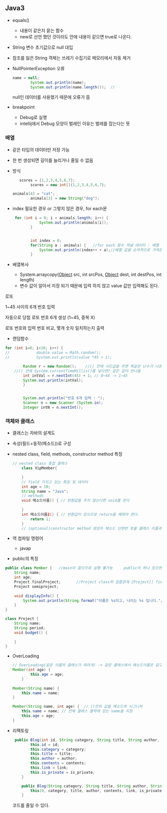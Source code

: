 ## Java3

- equals()
  - 내용이 같은지 묻는 함수
  - new로 선언 했던 것이라도 안에 내용이 같으면 true로 나온다.
- String 변수 초기값으로 null 대입
- 참조를 잃은 String 객체는 쓰레기 수집기로 메모리에서 자동 제거



- NullPointerException 오류

  ```java
  name = null;
          System.out.println(name);
          System.out.println(name.length());  //
  ```

  null인 데이터를 사용했기 때문에 오류가 뜸

- breakpoint
  - Debug로 실행
  - intellij에서 Debug 모양이 벌레인 이유는 벌레를 잡는다는 뜻

### 배열

- 같은 타입의 데이터만 저장 가능
- 한 번 생성되면 길이를 늘리거나 줄일 수 없음



- 방식

  ```java
     scores = {1,2,3,4,5,6,7};
          scores = new int[]{1,2,3,4,5,6,7};
  ```

  ```java
  animals[4] = "cat";
          animals[3] = new String("dog");
  ```

- index 필요한 경우 or 그렇지 않은 경우, for each문

  ```java
   for (int i = 0; i < animals.length; i++) {
              System.out.println(animals[i]);
          }
  
  
          int index = 0;
          for(String a : animals) {   //for each 함수 꺼낼 데이터 : 배열 전체 
              System.out.println(index++ + a);//배열 값을 순차적으로 가져온다.
          }
  ```

- 배열복사
  - System.arraycopy([Object](https://docs.oracle.com/en/java/javase/13/docs/api/java.base/java/lang/Object.html) src, int srcPos, [Object](https://docs.oracle.com/en/java/javase/13/docs/api/java.base/java/lang/Object.html) dest, int destPos, int length)
  - 변수 값이 알아서 지정 되기 때문에 입력 하지 않고 value 값만 입력해도 된다.





로또

1~45 사이의 6개 번호 입력

자동으로 당첨 로또 번호 6개 생성 (1~45, 중복 X)

로또 번호와 입력 번호 비교, 몇개 숫자 일치하는지 출력

- 랜덤함수

```java
for (int i=0; i<10; i++) {
//            double value = Math.random();
//            System.out.println(value *45 + 1);

        Random r = new Random();	//() 안에 시드값을 주면 똑같은 난수가 나온다.
    //() 안에 System.currentTimeMillis()를 넣으면? 같은 값이 안나옴
        int intVal = r.nextInt(45) + 1;	// 0~44 -> 1~45
        System.out.println(intVal);
        }


        System.out.println("번호 6개 입력 : ");
        Scanner n = new Scanner (System.in);
        Integer intN = n.nextInt();
```

### 객체와 클래스

- 클래스는 자바의 설계도

- 속성(필드+동작(메소드))로 구성



- nested class, field, methods, constructor method 특징

  ```java
  // nested class 중첩 클래스
      class VipMember{
          
      }
      // field 가지고 있는 특징 및 데이터
      int age = 10;
      String name = "Java";
      // methods
      void 메소드이름() { // 반환값을 주지 않는다면 void를 쓴다
          
      }
      int 메소드이름2() { // 반환값이 있으므로 return을 해줘야 한다.
          return 1;
      }
      // (optional)constructor method 생성자 메소드 단한번 호출 클래스 이름과 동일
  ```

- 역 컴파일 명령어

  - javap

- public의 특징

```java
public class Member {   //main이 없으므로 실행 불가능     public이 하나 있으면 여러개의 클래스를 가질 수 있음
    String name;
    int age;
    Project finalProject;       //Project class와 집합관계 {Project[] finalProject도 가능
    Project semiproject;
    
    void displayInfo() {
        System.out.println(String.format("이름은 %s이고, 나이는 %s 입니다.", name, age));
    }
}

class Project {
    String name;
    String period;
    void budget() {
        
    }
}

```

- OverLoading

  ```java
  // OverLoading(같은 이름의 클래스가 여러개) -> 같은 클래스에서 메소드이름은 같고, 파라미터의 타입이나 개수가 다름
  Member(int age) {
          this.age = age;
      }
      
  Member(String name) {
      this.name = name;
  }
  
  Member(String name, int age) {  // ()안의 값을 메소드의 시그니처
      this.name = name; // 전체 클래스 블럭에 있는 name을 지칭
      this.age = age;
  }
  ```

- 리팩토링

  ```java
   public Blog(int id, String category, String title, String author, String contents, String link, int is_private) {
          this.id = id;
          this.category = category;
          this.title = title;
          this.author = author;
          this.contents = contents;
          this.link = link;
          this.is_private = is_private;
      }
  
      public Blog(String category, String title, String author, String contents, String link, int is_private) {
          this(0, category, title, author, contents, link, is_private);
      }
  ```

  코드를 줄일 수 있다.
